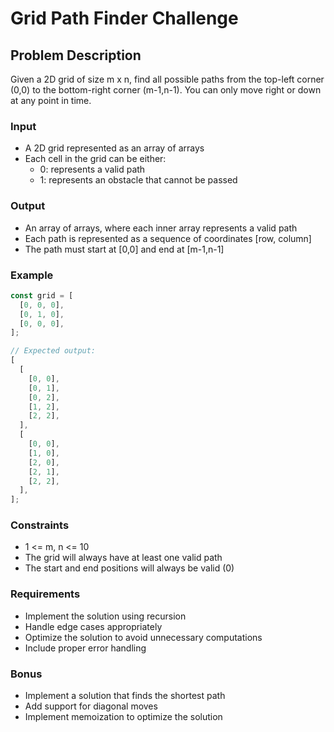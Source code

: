 # Grid Path Finder Challenge

## Problem Description

Given a 2D grid of size m x n, find all possible paths from the top-left corner (0,0) to the bottom-right corner (m-1,n-1). You can only move right or down at any point in time.

### Input

- A 2D grid represented as an array of arrays
- Each cell in the grid can be either:
  - 0: represents a valid path
  - 1: represents an obstacle that cannot be passed

### Output

- An array of arrays, where each inner array represents a valid path
- Each path is represented as a sequence of coordinates [row, column]
- The path must start at [0,0] and end at [m-1,n-1]

### Example

```javascript
const grid = [
  [0, 0, 0],
  [0, 1, 0],
  [0, 0, 0],
];

// Expected output:
[
  [
    [0, 0],
    [0, 1],
    [0, 2],
    [1, 2],
    [2, 2],
  ],
  [
    [0, 0],
    [1, 0],
    [2, 0],
    [2, 1],
    [2, 2],
  ],
];
```

### Constraints

- 1 <= m, n <= 10
- The grid will always have at least one valid path
- The start and end positions will always be valid (0)

### Requirements

- Implement the solution using recursion
- Handle edge cases appropriately
- Optimize the solution to avoid unnecessary computations
- Include proper error handling

### Bonus

- Implement a solution that finds the shortest path
- Add support for diagonal moves
- Implement memoization to optimize the solution
